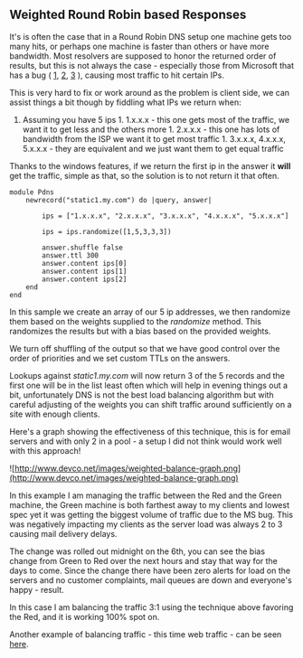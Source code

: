 ## Weighted Round Robin based Responses ##

It's is often the case that in a Round Robin DNS setup one machine gets too many hits, or perhaps one machine is faster than others or have more bandwidth.  Most resolvers are supposed to honor the returned order of results, but this is not always the case - especially those from Microsoft that has a bug ( [1](http://support.microsoft.com/kb/968920), [2](http://drplokta.livejournal.com/109267.html), [3](http://blogs.technet.com/networking/archive/2009/04/17/dns-round-robin-and-destination-ip-address-selection.aspx) ), causing most traffic to hit certain IPs.

This is very hard to fix or work around as the problem is client side, we can assist things a bit though by fiddling what IPs we return when:

  1. Assuming you have 5 ips
    1. 1.x.x.x - this one gets most of the traffic, we want it to get less and the others more
    1. 2.x.x.x - this one has lots of bandwidth from the ISP we want it to get most traffic
    1. 3.x.x.x, 4.x.x.x, 5.x.x.x - they are equivalent and we just want them to get equal traffic

Thanks to the windows features, if we return the first ip in the answer it **will** get the traffic, simple as that, so the solution is to not return it that often.

```
module Pdns
    newrecord("static1.my.com") do |query, answer|

        ips = ["1.x.x.x", "2.x.x.x", "3.x.x.x", "4.x.x.x", "5.x.x.x"]

        ips = ips.randomize([1,5,3,3,3])

        answer.shuffle false
        answer.ttl 300
        answer.content ips[0]
        answer.content ips[1]
        answer.content ips[2]
    end
end
```

In this sample we create an array of our 5 ip addresses, we then randomize them based on the weights supplied to the _randomize_ method.  This randomizes the results but with a bias based on the provided weights.

We turn off shuffling of the output so that we have good control over the order of priorities and we set custom TTLs on the answers.

Lookups against _static1.my.com_ will now return 3 of the 5 records and the first one will be in the list least often which will help in evening things out a bit, unfortunately DNS is not the best load balancing algorithm but with careful adjusting of the weights you can shift traffic around sufficiently on a site with enough clients.

Here's a graph showing the effectiveness of this technique, this is for email servers and with only 2 in a pool - a setup I did not think would work well with this approach!

![http://www.devco.net/images/weighted-balance-graph.png](http://www.devco.net/images/weighted-balance-graph.png)

In this example I am managing the traffic between the Red and the Green machine, the Green machine is both farthest away to my clients and lowest spec yet it was getting the biggest volume of traffic due to the MS bug.  This was negatively impacting my clients as the server load was always 2 to 3 causing mail delivery delays.

The change was rolled out midnight on the 6th, you can see the bias change from Green to Red over the next hours and stay that way for the days to come.  Since the change there have been zero alerts for load on the servers and no customer complaints, mail queues are down and everyone's happy - result.

In this case I am balancing the traffic 3:1 using the technique above favoring the Red, and it is working 100% spot on.

Another example of balancing traffic - this time web traffic - can be seen [here](http://www.devco.net/archives/2009/08/17/managing_web_traffic_with_ruby-pdns.php).